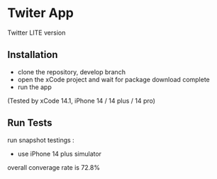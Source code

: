 # Twiter App

Twitter LITE version

## Installation
- clone the repository, develop branch
- open the xCode project and wait for package download complete 
- run the app

(Tested by xCode 14.1, iPhone 14 / 14 plus / 14 pro)

## Run Tests
run snapshot testings :
- use iPhone 14 plus simulator

overall converage rate is 72.8%
